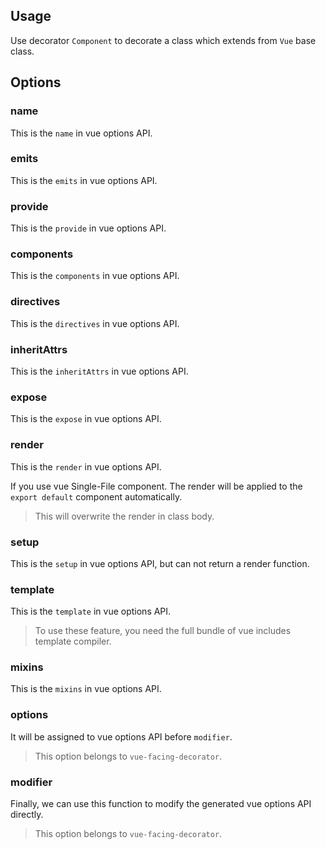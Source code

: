 ## Usage

Use decorator `Component` to decorate a class which extends from `Vue` base class.

[](./code-usage-base.ts ':include :type=code typescript')

## Options

### name

This is the `name` in vue options API.

[](./code-option-name.ts ':include :type=code typescript')

### emits

This is the `emits` in vue options API.

[](./code-option-emits.ts ':include :type=code typescript')

### provide

This is the `provide` in vue options API.

[](./code-option-provide.ts ':include :type=code typescript')

### components

This is the `components` in vue options API.

[](./code-option-components.ts ':include :type=code typescript')

### directives

This is the `directives` in vue options API.

[](./code-option-directives.ts ':include :type=code typescript')

### inheritAttrs

This is the `inheritAttrs` in vue options API.

[](./code-option-inherit-attrs.ts ':include :type=code typescript')

### expose

This is the `expose` in vue options API.

[](./code-option-expose.ts ':include :type=code typescript')

### render

This is the `render` in vue options API.

If you use vue Single-File component. The render will be applied to the `export default` component automatically.

> This will overwrite the render in class body.

[](./code-option-render.ts ':include :type=code typescript')

### setup

This is the `setup` in vue options API, but can not return a render function.

[](./code-option-setup.ts ':include :type=code typescript')

### template

This is the `template` in vue options API.

> To use these feature, you need the full bundle of vue includes template compiler.

[](./code-option-template.ts ':include :type=code typescript')

### mixins

This is the `mixins` in vue options API.

[](./code-option-mixins.ts ':include :type=code typescript')

### options

It will be assigned to vue options API before `modifier`.

> This option belongs to `vue-facing-decorator`.

[](./code-option-options.ts ':include :type=code typescript')

### modifier

Finally, we can use this function to modify the generated vue options API directly.

> This option belongs to `vue-facing-decorator`.

[](./code-option-modifier.ts ':include :type=code typescript')

